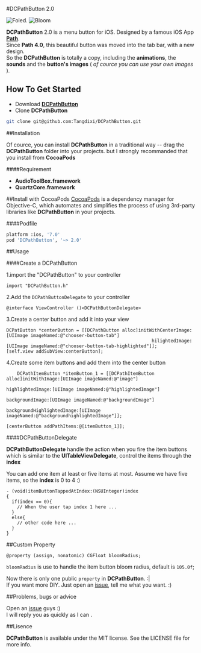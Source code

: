  
#DCPathButton 2.0 

![Foled](https://raw.githubusercontent.com/Tangdixi/DCPathButton/master/ScreenShot/1.png).
![Bloom](https://raw.githubusercontent.com/Tangdixi/DCPathButton/master/ScreenShot/2.png) 

**DCPathButton** 2.0 is a menu button for iOS. Designed by a famous iOS App [**Path**](path.com).  
Since **Path 4.0**, this beautiful button was moved into the tab bar, with a new design.  
So the **DCPathButton** is totally a copy, including the **animations**, the **sounds** and the **button's images** ( *of cource you can use your own images* ).  

## How To Get Started  

- Download [**DCPathButton**](https://codeload.github.com/Tangdixi/DCPathButton/zip/master)
- Clone **DCPathButton**

```bash
git clone git@github.com:Tangdixi/DCPathButton.git
```

##Installation

Of cource, you can install **DCPathButton** in a traditional way -- drag the **DCPathButton** folder into your projects. but I strongly recommanded that you install from **CocoaPods**

####Requirement

- **AudioToolBox.framework**
- **QuartzCore.framework**

##Install with CocoaPods
[CocoaPods](http://cocoapods.org) is a dependency manager for Objective-C, which automates and simplifies the process of using 3rd-party libraries like **DCPathButton** in your projects.

####Podfile
```bash
platform :ios, '7.0'
pod 'DCPathButton', '~> 2.0'
``` 

##Usage

####Create a DCPathButton  

1.import the "DCPathButton" to your controller
```objc
import "DCPathButton.h"
```  
2.Add the `DCPathButtonDelegate` to your controller  
```objc
@interface ViewController ()<DCPathButtonDelegate>
```
3.Create a center button and add it into your view
```objc
DCPatButton *centerButton = [[DCPathButton alloc]initWithCenterImage:[UIImage imageNamed:@"chooser-button-tab"]
                                                      hilightedImage:[UIImage imageNamed:@"chooser-button-tab-highlighted"]];
[self.view addSubView:centerButton];
```
4.Create some item buttons and add them into the center button
```objc
    DCPathItemButton *itemButton_1 = [[DCPathItemButton alloc]initWithImage:[UIImage imageNamed:@"image"]
                                                           highlightedImage:[UIImage imageNamed:@"highlightedImage"]
                                                            backgroundImage:[UIImage imageNamed:@"backgroundImage"]
                                                 backgroundHighlightedImage:[UIImage imageNamed:@"backgroundhighlightedImage"]];

[centerButton addPathItems:@[itemButton_1]];                                                 
```
####DCPathButtonDelegate

**DCPathButtonDelegate** handle the action when you fire the item buttons which is similar to the **UITableViewDelegate**, control the items through the **index**  

You can add one item at least or five items at most. Assume we have five items, so the **index** is 0 to 4 :)

```objc
- (void)itemButtonTappedAtIndex:(NSUInteger)index
{
  if(index == 0){
    // When the user tap index 1 here ...
  }
  else{
    // other code here ...
  }
}
```

##Custom Property

```objc
@property (assign, nonatomic) CGFloat bloomRadius;
```

`bloomRadius` is use to handle the item button bloom radius, default is `105.0f`;

Now there is only one public `property` in **DCPathButton**.  :|  
If you want more DIY. Just open an [issue](https://github.com/Tangdixi/DCPathButton/issues), tell me what you want.  :) 

##Problems, bugs or advice

Open an [issue](https://github.com/Tangdixi/DCPathButton/issues) guys :)  
I will reply you as quickly as I can .

##Lisence

**DCPathButton** is available under the MIT license. See the LICENSE file for more info.

